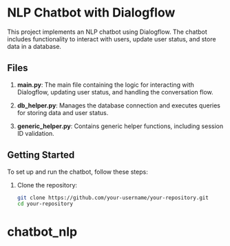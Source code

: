 # NLP Chatbot with Dialogflow

This project implements an NLP chatbot using Dialogflow. The chatbot includes functionality to interact with users, update user status, and store data in a database.

## Files

1. **main.py**: The main file containing the logic for interacting with Dialogflow, updating user status, and handling the conversation flow.

2. **db_helper.py**: Manages the database connection and executes queries for storing data and user status.

3. **generic_helper.py**: Contains generic helper functions, including session ID validation.

## Getting Started

To set up and run the chatbot, follow these steps:

1. Clone the repository:

   ```bash
   git clone https://github.com/your-username/your-repository.git
   cd your-repository
# chatbot_nlp
